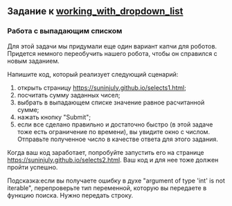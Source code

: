 ## Задание к [working_with_dropdown_list](../solutions/working_with_dropdown_list.py)

### Работа с выпадающим списком

Для этой задачи мы придумали еще один вариант капчи для роботов. Придется немного переобучить нашего робота,
чтобы он справился с новым заданием.

Напишите код, который реализует следующий сценарий:

1) открыть страницу https://suninjuly.github.io/selects1.html;
2) посчитать сумму заданных чисел;
3) выбрать в выпадающем списке значение равное расчитанной сумме;
4) нажать кнопку "Submit";
5) если все сделано правильно и достаточно быстро (в этой задаче тоже есть ограничение по времени),
   вы увидите окно с числом. Отправьте полученное число в качестве ответа для этого задания.

Когда ваш код заработает, попробуйте запустить его на странице https://suninjuly.github.io/selects2.html.
Ваш код и для нее тоже должен пройти успешно.

Подсказка:если вы получаете ошибку в духе "argument of type 'int' is not iterable", перепроверьте тип переменной,
которую вы передаете в функцию поиска. Нужно передать строку.
